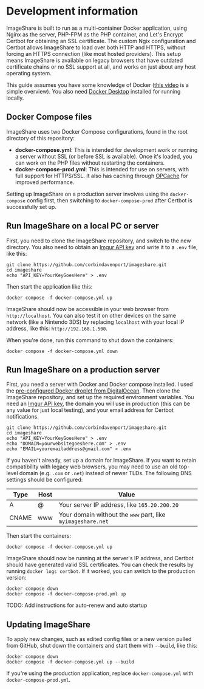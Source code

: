 # Development information

ImageShare is built to run as a multi-container Docker application, using Nginx as the server, PHP-FPM as the PHP container, and Let's Encrypt Certbot for obtaining an SSL certificate. The custom Ngix configuration and Certbot allows ImageShare to load over both HTTP and HTTPS, without forcing an HTTPS connection (like most hosted providers). This setup means ImageShare is available on legacy browsers that have outdated certificate chains or no SSL support at all, and works on just about any host operating system.

This guide assumes you have some knowledge of Docker ([this video](https://www.youtube.com/watch?v=Gjnup-PuquQ) is a simple overview). You also need [Docker Desktop](https://www.docker.com/products/docker-desktop/) installed for running locally.

## Docker Compose files

ImageShare uses two Docker Compose configurations, found in the root directory of this repository:

- **docker-compose.yml**: This is intended for development work or running a server without SSL (or before SSL is available). Once it's loaded, you can work on the PHP files without restarting the containers.
- **docker-compose-prod.yml**: This is intended for use on servers, with full support for HTTPS/SSL. It also has caching through [OPCache](https://www.php.net/manual/en/intro.opcache.php) for improved performance.

Setting up ImageShare on a production server involves using the `docker-compose` config first, then switching to `docker-compose-prod` after Certbot is successfully set up.

## Run ImageShare on a local PC or server

First, you need to clone the ImageShare repository, and switch to the new directory. You also need to obtain an [Imgur API key](https://api.imgur.com/oauth2/addclient) and write it to a `.env` file, like this:

```
git clone https://github.com/corbindavenport/imageshare.git
cd imageshare
echo "API_KEY=YourKeyGoesHere" > .env
```

Then start the application like this:

```
docker compose -f docker-compose.yml up
```

ImageShare should now be accessible in your web browser from `http://localhost`. You can also test it on other devices on the same network (like a Nintendo 3DS) by replacing `localhost` with your local IP address, like this: `http://192.168.1.500`.

When you're done, run this command to shut down the containers:

```
docker compose -f docker-compose.yml down
```

## Run ImageShare on a production server

First, you need a server with Docker and Docker compose installed. I used the [pre-configured Docker droplet from DigitalOcean](https://marketplace.digitalocean.com/apps/docker). Then clone the ImageShare repository, and set up the required environment variables. You need an [Imgur API key](https://api.imgur.com/oauth2/addclient), the domain you will use in production (this can be any value for just local testing), and your email address for Certbot notifications.

```
git clone https://github.com/corbindavenport/imageshare.git
cd imageshare
echo "API_KEY=YourKeyGoesHere" > .env
echo "DOMAIN=yourwebsitegoeshere.com" > .env
echo "EMAIL=youremailaddress@gmail.com" > .env
```

If you haven't already, set up a domain for ImageShare. If you want to retain compatibility with legacy web browsers, you may need to use an old top-level domain (e.g. `.com` or `.net`) instead of newer TLDs. The following DNS settings should be configured:

| Type  | Host  | Value                                                       |
| ----- | ----- | ----------------------------------------------------------- |
| A     | @     | Your server IP address, like `165.20.200.20`                |
| CNAME | www   | Your domain without the `www` part, like `myimageshare.net` |

Then start the containers:

```
docker compose -f docker-compose.yml up
```

ImageShare should now be running at the server's IP address, and Certbot should have generated valid SSL certificates. You can check the results by running `docker logs certbot`. If it worked, you can switch to the production version:

```
docker compose down
docker compose -f docker-compose-prod.yml up
```

TODO: Add instructions for auto-renew and auto startup

## Updating ImageShare

To apply new changes, such as edited config files or a new version pulled from GitHub, shut down the containers and start them with `--build`, like this:

```
docker compose down
docker compose -f docker-compose.yml up --build
```

If you're using the production application, replace `docker-compose.yml` with `docker-compose-prod.yml`.